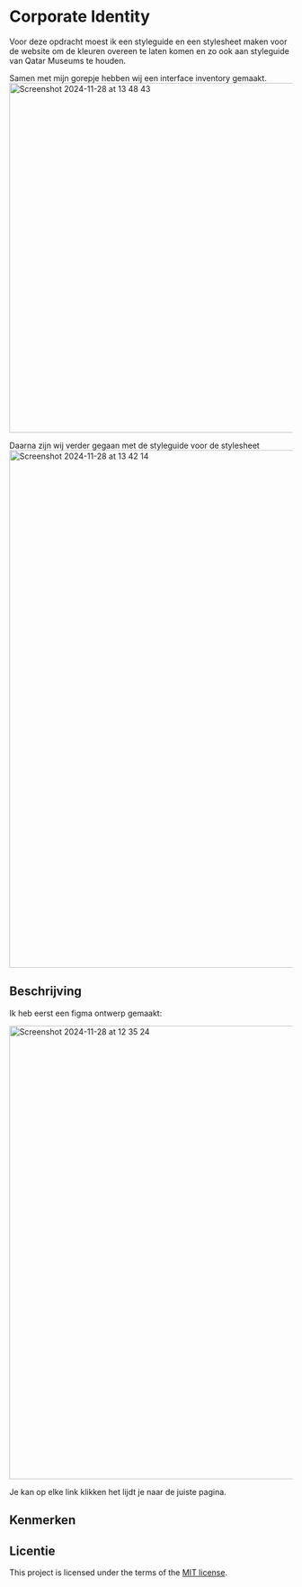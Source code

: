 # Corporate Identity

Voor deze opdracht moest ik een styleguide en een stylesheet maken voor de website om de kleuren overeen te laten komen en zo ook aan styleguide van Qatar Museums te houden.

Samen met mijn gorepje hebben wij een interface inventory gemaakt.
<img width="621" alt="Screenshot 2024-11-28 at 13 48 43" src="https://github.com/user-attachments/assets/7f48cd51-0a23-42cc-ae14-3a1eec092b80">

Daarna zijn wij verder gegaan met de styleguide voor de stylesheet
<img width="919" alt="Screenshot 2024-11-28 at 13 42 14" src="https://github.com/user-attachments/assets/242b4707-48bb-4401-8d79-03035b72e107">



## Beschrijving
Ik heb eerst een figma ontwerp gemaakt:

<img width="805" alt="Screenshot 2024-11-28 at 12 35 24" src="https://github.com/user-attachments/assets/e8cae7c8-8f59-4fc3-9510-d417ba82f3e6">

Je kan op elke link klikken het lijdt je naar de juiste pagina.

## Kenmerken


## Licentie

This project is licensed under the terms of the [MIT license](./LICENSE).
